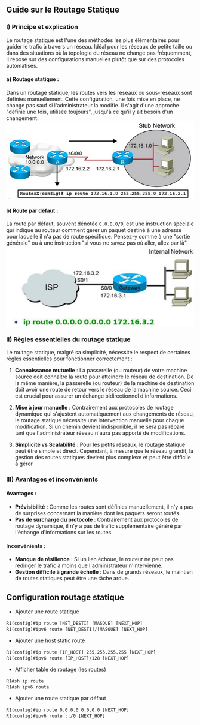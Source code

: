 ## Guide sur le Routage Statique

### I) Principe et explication
Le routage statique est l'une des méthodes les plus élémentaires pour guider le trafic à travers un réseau. Idéal pour les réseaux de petite taille ou dans des situations où la topologie du réseau ne change pas fréquemment, il repose sur des configurations manuelles plutôt que sur des protocoles automatisés.
#### a) Routage statique :
Dans un routage statique, les routes vers les réseaux ou sous-réseaux sont définies manuellement. Cette configuration, une fois mise en place, ne change pas sauf si l'administrateur la modifie. Il s'agit d'une approche "définie une fois, utilisée toujours", jusqu'à ce qu'il y ait besoin d'un changement.
![STATIC_ROUTE1.png](https://github.com/egoMasa/Illustrations/blob/main/Illustrations/STATIC_ROUTE1.png)
#### b) Route par défaut :
La route par défaut, souvent dénotée `0.0.0.0/0`, est une instruction spéciale qui indique au routeur comment gérer un paquet destiné à une adresse pour laquelle il n'a pas de route spécifique. Pensez-y comme à une "sortie générale" ou à une instruction "si vous ne savez pas où aller, allez par là".
![STATIC_ROUTE2.png](https://github.com/egoMasa/Illustrations/blob/main/Illustrations/STATIC_ROUTE2.png)
### II) Règles essentielles du routage statique
Le routage statique, malgré sa simplicité, nécessite le respect de certaines règles essentielles pour fonctionner correctement :

1. **Connaissance mutuelle** : La passerelle (ou routeur) de votre machine source doit connaître la route pour atteindre le réseau de destination. De la même manière, la passerelle (ou routeur) de la machine de destination doit avoir une route de retour vers le réseau de la machine source. Ceci est crucial pour assurer un échange bidirectionnel d'informations.
    
2. **Mise à jour manuelle** : Contrairement aux protocoles de routage dynamique qui s'ajustent automatiquement aux changements de réseau, le routage statique nécessite une intervention manuelle pour chaque modification. Si un chemin devient indisponible, il ne sera pas réparé tant que l'administrateur réseau n'aura pas apporté de modifications.
    
3. **Simplicité vs Scalabilité** : Pour les petits réseaux, le routage statique peut être simple et direct. Cependant, à mesure que le réseau grandit, la gestion des routes statiques devient plus complexe et peut être difficile à gérer.

### III) Avantages et inconvénients

#### Avantages :
- **Prévisibilité** : Comme les routes sont définies manuellement, il n'y a pas de surprises concernant la manière dont les paquets seront routés.
- **Pas de surcharge du protocole** : Contrairement aux protocoles de routage dynamique, il n'y a pas de trafic supplémentaire généré par l'échange d'informations sur les routes.
#### Inconvénients :
- **Manque de résilience** : Si un lien échoue, le routeur ne peut pas rediriger le trafic à moins que l'administrateur n'intervienne.
- **Gestion difficile à grande échelle** : Dans de grands réseaux, le maintien de routes statiques peut être une tâche ardue.

## Configuration routage statique

- Ajouter une route statique
```shell
R1(config)#ip route [NET_DESTI] [MASQUE] [NEXT_HOP]
R1(config)#ipv6 route [NET_DESTI]/[MASQUE] [NEXT_HOP]
```
- Ajouter une host static route
```shell
R1(config)#ip route [IP_HOST] 255.255.255.255 [NEXT_HOP]
R1(config)#ipv6 route [IP_HOST]/128 [NEXT_HOP]
```
- Afficher table de routage (les routes)
```shell
R1#sh ip route
R1#sh ipv6 route
```
- Ajouter une route statique par défaut
```shell
R1(config)#ip route 0.0.0.0 0.0.0.0 [NEXT_HOP]
R1(config)#ipv6 route ::/0 [NEXT_HOP]
```
